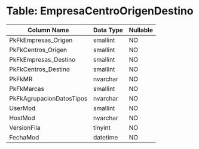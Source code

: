 # Table: EmpresaCentroOrigenDestino

| Column Name | Data Type | Nullable |
|-------------|-----------|----------|
| PkFkEmpresas_Origen | smallint | NO |
| PkFkCentros_Origen | smallint | NO |
| PkFkEmpresas_Destino | smallint | NO |
| PkFkCentros_Destino | smallint | NO |
| PkFkMR | nvarchar | NO |
| PkFkMarcas | smallint | NO |
| PkFkAgrupacionDatosTipos | nvarchar | NO |
| UserMod | smallint | NO |
| HostMod | nvarchar | NO |
| VersionFila | tinyint | NO |
| FechaMod | datetime | NO |
